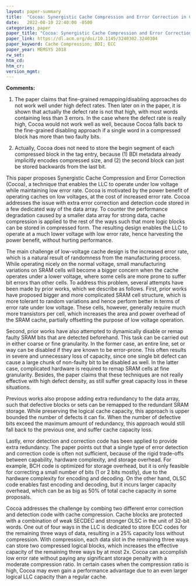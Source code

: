 ```yaml
---
layout: paper-summary
title:  "Cocoa: Synergistic Cache Compression and Error Correction in Capacity Sensitive Last Level Caches"
date:   2022-08-10 22:40:00 -0500
categories: paper
paper_title: "Cocoa: Synergistic Cache Compression and Error Correction in Capacity Sensitive Last Level Caches"
paper_link: https://dl.acm.org/doi/10.1145/3240302.3240304
paper_keyword: Cache Compression; BDI; ECC
paper_year: MEMSYS 2018
rw_set:
htm_cd:
htm_cr:
version_mgmt:
---
```


**Comments:**

1. The paper claims that fine-grained remapping/disabling approaches do not work well under high defect rates.
Then later on in the paper, it is shown that actually the defect rate is not that high, with most words containing
less than 3 errors.
In the case where the defect rate is really high, Cocoa would not work well as well, because Cocoa falls back to
the fine-grained disabling approach if a single word in a compressed block has more than two faulty bits.

2. Actually, Cocoa does not need to store the begin segment of each compressed block in the tag entry, because
(1) BDI metadata already implicitly encodes compressed size, and (2) the second block can just be stored backwards
from the last bit. 

This paper proposes Synergistic Cache Compression and Error Correction (Cocoa), a technique that enables the LLC
to operate under low voltage while maintaining low error rate.
Cocoa is motivated by the power benefit of operating caches on low voltages, at the cost of increased error rate.
Cocoa addresses the issue with extra error correction and detection code stored in a few dedicated way of the 
data array.
To counter the performance degradation caused by a smaller data array for strong data, cache compression is 
applied to the rest of the ways such that more logic blocks can be stored in compressed form.
The resulting design enables the LLC to operate at a much lower voltage with low error rate, hence harvesting
the power benefit, without hurting performance.

The main challenge of low-voltage cache design is the increased error rate, which is a natural result of 
randomness from the manufacturing process. While operating nicely on the normal voltage, small manufacturing 
variations on SRAM cells will become a bigger concern when the cache operates under a lower voltage, where some 
cells are more prone to suffer bit errors than other cells. 
To address this problem, several attempts have been made by prior works, which we describe as follows.
First, prior works have proposed bigger and more complicated SRAM cell structure, which is more tolerant to 
random variations and hence perform better in terms of error rate under low voltage. These cells, however,
generally require much more transistors per cell, which increases the area and power overhead of the SRAM
cache, partially offsetting the purpose of low voltage operation.

Second, prior works have also attempted to dynamically disable or remap faulty SRAM bits that are detected
beforehand. This task can be carried out in either coarse or fine granularity. In the former case, an entire line,
set or way can be disabled if they are known to be error-prone. This often results in severe and unnecessary 
loss of capacity, since one single bit defect can cause a large chunk of non-faulty bit to be disabled as well.
In the latter case, complicated hardware is required to remap SRAM cells at fine granularity. Besides, the paper
claims that these techniques are not really effective with high defect density, as still suffer great capacity 
loss in these situations.

Previous works also propose adding extra redundancy to the data array, such that defective blocks or sets can be 
remapped to the redundant SRAM storage.
While preserving the logical cache capacity, this approach is upper bounded the number of defects it can fix.
When the number of defective bits exceed the maximum amount of redundancy, this approach would still fall back
to the previous one, and suffer cache capacity loss.

Lastly, error detection and correction code has been applied to provide extra redundancy. 
The paper points out that a single type of error detection and correction code is often not sufficient, because of 
the rigid trade-offs between capability, hardware complexity, and storage overhead. 
For example, BCH code is optimized for storage overhead, but it is only feasible for correcting a small number of
bits (1 or 2 bits mostly), due to the hardware complexity for encoding and decoding.
On the other hand, OLSC code enables fast encoding and decoding, but it incurs larger capacity overhead, which can be
as big as 50% of total cache capacity in some proposals.

Cocoa addresses the challenge by combing two different error correction and detection code with cache compression. 
Cache blocks are protected with a combination of weak SECDEC and stronger OLSC in the unit of 32-bit words.
One out of four ways in the LLC is dedicated to store ECC codes for the remaining three ways of data, resulting in 
a 25% capacity loss without compression.
With compression, each data slot in the remaining three ways can store two compressed logical blocks, which increases
the effective capacity of the remaining three ways by at most 2x.
Cocoa can accomplish low error rate without paying any significant storage penalty with a moderate compression ratio.
In certain cases when the compression ratio is high, Cocoa may even gain a performance advantage due to an even 
larger logical LLC capacity than a regular cache.


